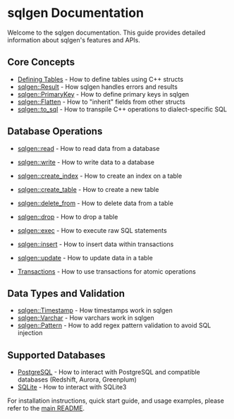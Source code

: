 # sqlgen Documentation

Welcome to the sqlgen documentation. This guide provides detailed information about sqlgen's features and APIs.

## Core Concepts

- [Defining Tables](defining_tables.md) - How to define tables using C++ structs
- [sqlgen::Result](result.md) - How sqlgen handles errors and results
- [sqlgen::PrimaryKey](primary_key.md) - How to define primary keys in sqlgen
- [sqlgen::Flatten](flatten.md) - How to "inherit" fields from other structs
- [sqlgen::to_sql](to_sql.md) - How to transpile C++ operations to dialect-specific SQL

## Database Operations

- [sqlgen::read](reading.md) - How to read data from a database
- [sqlgen::write](writing.md) - How to write data to a database

- [sqlgen::create_index](create_index.md) - How to create an index on a table
- [sqlgen::create_table](create_table.md) - How to create a new table
- [sqlgen::delete_from](delete_from.md) - How to delete data from a table
- [sqlgen::drop](drop.md) - How to drop a table
- [sqlgen::exec](exec.md) - How to execute raw SQL statements
- [sqlgen::insert](insert.md) - How to insert data within transactions
- [sqlgen::update](update.md) - How to update data in a table

- [Transactions](transactions.md) - How to use transactions for atomic operations

## Data Types and Validation

- [sqlgen::Timestamp](timestamp.md) - How timestamps work in sqlgen
- [sqlgen::Varchar](varchar.md) - How varchars work in sqlgen
- [sqlgen::Pattern](pattern.md) - How to add regex pattern validation to avoid SQL injection

## Supported Databases

- [PostgreSQL](postgres.md) - How to interact with PostgreSQL and compatible databases (Redshift, Aurora, Greenplum)
- [SQLite](sqlite.md) - How to interact with SQLite3

For installation instructions, quick start guide, and usage examples, please refer to the [main README](../README.md). 
